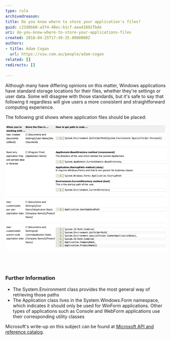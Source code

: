```yaml
---
type: rule
archivedreason: 
title: Do you know where to store your application's files?
guid: c23d0bb0-a3f4-48ec-b1cf-aead1892fbde
uri: do-you-know-where-to-store-your-applications-files
created: 2018-04-25T17:49:25.0000000Z
authors:
- title: Adam Cogan
  url: https://ssw.com.au/people/adam-cogan
related: []
redirects: []

---
```



<p>Although many have differing opinions on this matter, Windows applications have standard storage locations for their files, whether they're settings or user data. Some will disagree with those standards, but it's safe to say that following it regardless will give users a more consistent and straightforward computing experience.<br></p><p>The following grid shows where application files should be placed: <br></p><dl class="image"><dt><img src="store-files.jpg" alt="store-files.jpg" /></dt> </dl>
<br><excerpt class='endintro'></excerpt><br>
<p></p><h3>Further Information<br></h3><ul><li>The System.Environment class provides the most general way of retrieving those paths</li><li>The Application class lives in the System.Windows.Form namespace, which indicates it should only be used for WinForm applications. Other types of applications such as Console and WebForm applications use their corresponding utility classes<br></li></ul><p>Microsoft's write-up on this subject can be found at <a href="https://www.ssw.com.au/ssw/Redirect/Microsoft/MSDNFileSystem.htm">Microsoft API and reference catalog</a>.​<br><br></p>


